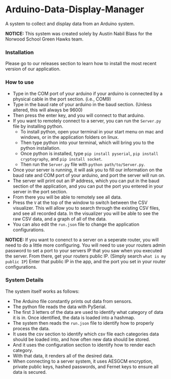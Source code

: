 # Arduino-Data-Display-Manager

A system to collect and display data from an Arduino system.

**NOTICE:** This system was created solely by Austin Nabil Blass for the Norwood School Green Hawks team.

### Installation

Please go to our releases section to learn how to install the most recent version of our application.

### How to use

* Type in the COM port of your arduino if your arduino is connected by a physical cable in the port section. (i.e., COM9)
* Type in the baud rate of your arduino in the baud section. (Unless altered, this will always be 9600)
* Then press the enter key, and you will connect to that arduino.
* If you want to remotely connect to a server, you can run the `Server.py` file by installing python.
   * To install python, open your terminal in your start menu on mac and windows, or in the application folders on linux.
   * Then type python into your terminal, which will bring you to the python installation.
   * Once python is installed, type `pip install pyserial`, `pip install cryptography`, and `pip install socket`.
   * Then run the `Server.py` file with `python path/to/Server.py`.
* Once your server is running, it will ask you to fill our information on the baud rate and COM port of your arduino, and port the server will run on.
* The server will print out an IP address, which you can put in the baud section of the application, and you can put the port you entered in your server in the port section.
* From there you will be able to remotely see all data.
* Press the `V` at the top of the window to switch between the CSV visualizer. This will allow you to search through the existing CSV files, and see all recorded data. In the visualizer you will be able to see the raw CSV data, and a graph of all of the data.
* You can also edit the `run.json` file to change the application configurations. 
  
**NOTICE:** If you want to conenct to a server on a seperate router, you will need to do a little more configuring. You will need to use your routers admin password to set a port to your servers IP that you saw when you executed the server. From there, get your routers public IP. (Simply search `what is my public IP`) Enter that public IP in the app, and the port you set in your router configurations.

### System Details

The system itself works as follows:
* The Arduino file constantly prints out data from sensors.
* The python file reads the data with PySerial.
* The first 3 letters of the data are used to identify what category of data it is in. Once identified, the data is loaded into a hashmap.
* The system then reads the `run.json` file to identify how to properly process the data.
* It uses the csv section to identify which csv file each categories data should be loaded into, and how often new data should be stored.
* And it uses the configuration section to identify how to render each category.
* With that data, it renders all of the desired data.
* When connecting to a server system, it uses AESGCM encryption, private public keys, hashed passwords, and Fernet keys to ensure all data is secured.
